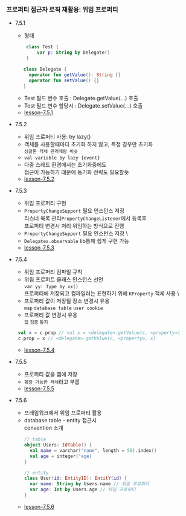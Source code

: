 ### 프로퍼티 접근자 로직 재활용: 위임 프로퍼티

- 7.5.1
    - 형태
    ```kotlin
        class Test {
            var p: String by Delegate()
        }
  
       class Delegate {
         operator fun getValue(): String {}
         operator fun setValue() {}   
       }
    ```
    - Test 필드 변수 호출 : Delegate.getValue(...) 호출
    - Test 필드 변수 할당시 : Delegate.setValue(...) 호출
    - [lesson-7.5.1](lesson-7.5.1.kt)

- 7.5.2
  - 위임 프로퍼티 사용: by lazy()
  - 객체를 사용할때마다 초기화 하지 않고, 특정 경우만 초기화\
    `싱글톤 객체 관리때랑 비슷`
  - `val variable by lazy {event}`
  - 다중 스레드 환경에서는 초기화중에도 \
    접근이 가능하기 떄문에 동기화 전략도 필요할듯
  - [lesson-7.5.2](lesson-7.5.2.kt)

- 7.5.3
  - 위임 프로퍼티 구현
  - `PropertyChangeSupport` 필요 인스턴스 저장 \
    리스너 목록 관리`PropertyChangeListener`에서 등록후\
    프로퍼티 변경시 처리 위임하는 방식으로 진행
  - `PropertyChangeSupport` 필요 인스턴스 저장 \
  - `Delegates.observable` lib통해 쉽게 구현 가능  
  - [lesson-7.5.3](lesson-7.5.3.kt)

- 7.5.4
  - 위임 프로퍼티 컴파일 규칙
  - 위읨 프로퍼트 클래스 인스턴스 선언 \
    `var yy: Type by xx()` \
    프로퍼티에 저장되고 컴파일러는 표현하기 위해 `KProperty` 객체 사용 \
  - 프로퍼티 값이 저장될 장소 변경시 유용 \
    `map` `database table` `user cookie`
  - 프로퍼티 값 변경시 유용 \
    `값` `검증` `통지`
  ```kotlin
   val x = c.prop // val x = <delegate>.getValue(c, <property>)  
   c.prop = x // <delegate>.getValue(c, <property>, x)  
  ```
  - [lesson-7.5.4](lesson-7.5.4.kt)

- 7.5.5
  - 프로퍼티 값을 맵에 저장
  - `확장 가능한 객체`라고 부름
  - [lesson-7.5.5](lesson-7.5.5.kt)

- 7.5.6
  - 프레임워크에서 위임 프로퍼티 활용
  - database table - entity 접근시 \
    convention 소개
    ```kotlin
    // table
    object Users: IdTable() {
      val name = varchar("name", length = 50).index()
      val age = integer("age)
    }
    
    // entity
    class User(id: EntityID): EntitY(id) {
      var name: String by Users.name // 위임 프로퍼티
      var age: Int by Users.age // 위임 프로퍼티
    }
    ```
  - [lesson-7.5.6](lesson-7.5.6.kt)
